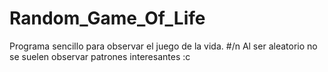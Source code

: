 # Random_Game_Of_Life
Programa sencillo para observar el juego de la vida. #/n
 Al ser aleatorio no se suelen observar patrones interesantes :c
